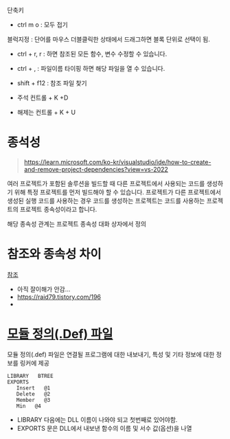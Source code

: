 단축키
- ctrl m o : 모두 접기

블럭지정 : 단어를 마우스 더블클릭한 상태에서 드래그하면 블록 단위로 선택이 됨.

- ctrl + r, r : 하면 참조된 모든 함수, 변수 수정할 수 있습니다.
- ctrl + , : 파일이름 타이핑 하면 해당 파일을 열 수 있습니다.
- shift + f12 : 참조 파일 찾기

- 주석 컨트롤 + K +D
- 해제는 컨트롤 + K + U


# 종석성

> https://learn.microsoft.com/ko-kr/visualstudio/ide/how-to-create-and-remove-project-dependencies?view=vs-2022


여러 프로젝트가 포함된 솔루션을 빌드할 때 다른 프로젝트에서 사용되는 코드를 생성하기 위해 특정 프로젝트를 먼저 빌드해야 할 수 있습니다. 프로젝트가 다른 프로젝트에서 생성된 실행 코드를 사용하는 경우 코드를 생성하는 프로젝트는 코드를 사용하는 프로젝트의 프로젝트 종속성이라고 합니다.

해당 종속성 관계는 프로젝트 종속성 대화 상자에서 정의


# 참조와 종속성 차이

[참조](https://learn.microsoft.com/ko-kr/visualstudio/ide/managing-references-in-a-project?view=vs-2022)
- 아직 잘이해가 안감...
- https://raid79.tistory.com/196
- 

# [모듈 정의(.Def) 파일](https://learn.microsoft.com/ko-kr/cpp/build/reference/module-definition-dot-def-files?view=msvc-170)

모듈 정의(.def) 파일은 연결될 프로그램에 대한 내보내기, 특성 및 기타 정보에 대한 정보를 링커에 제공
```
LIBRARY   BTREE
EXPORTS
   Insert   @1
   Delete   @2
   Member   @3
   Min   @4
```   
- LIBRARY 다음에는 DLL 이름이 나와야 되고 첫번째로 있어야함.
- EXPORTS 문은 DLL에서 내보낸 함수의 이름 및 서수 값(옵션)을 나열
